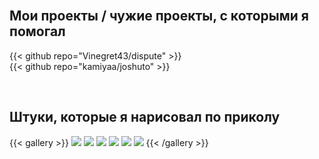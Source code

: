 <br/>

## Мои проекты / чужие проекты, с которыми я помогал

{{< github repo="Vinegret43/dispute" >}}
<br/>
{{< github repo="kamiyaa/joshuto" >}}

<br/>

## Штуки, которые я нарисовал по приколу

{{< gallery >}}
  <img src="/gallery/diablo.jpg" class="grid-w33"/>
  <img src="/gallery/rhea.jpg" class="grid-w33"/>
  <img src="/gallery/ship.jpg" class="grid-w33"/>
  <img src="/gallery/orbit.jpg" class="grid-w50"/>
  <img src="/gallery/yt.jpg" class="grid-w50"/>
  <img src="/gallery/dontfall.jpg" class="grid-w100"/>
{{< /gallery >}}
